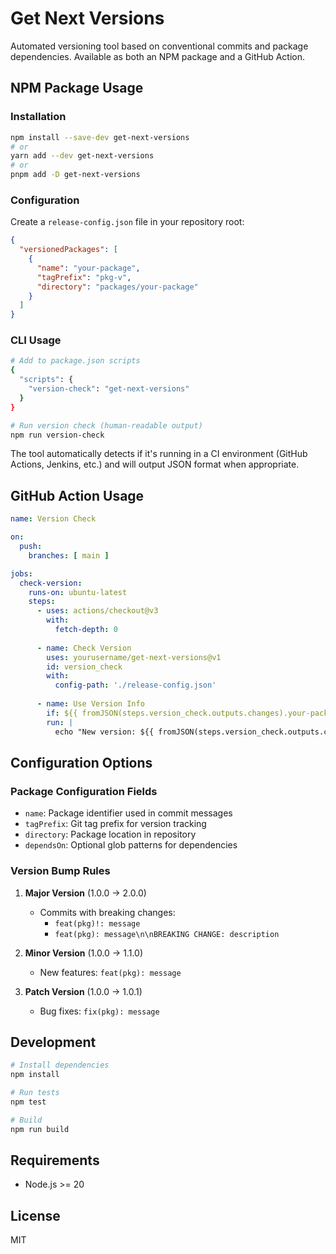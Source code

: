 # Get Next Versions

Automated versioning tool based on conventional commits and package dependencies. Available as both an NPM package and a GitHub Action.

## NPM Package Usage

### Installation

```bash
npm install --save-dev get-next-versions
# or
yarn add --dev get-next-versions
# or
pnpm add -D get-next-versions
```

### Configuration

Create a `release-config.json` file in your repository root:

```json
{
  "versionedPackages": [
    {
      "name": "your-package",
      "tagPrefix": "pkg-v",
      "directory": "packages/your-package"
    }
  ]
}
```

### CLI Usage

```bash
# Add to package.json scripts
{
  "scripts": {
    "version-check": "get-next-versions"
  }
}

# Run version check (human-readable output)
npm run version-check
```

The tool automatically detects if it's running in a CI environment (GitHub Actions, Jenkins, etc.) and will output JSON format when appropriate.

## GitHub Action Usage

```yaml
name: Version Check

on:
  push:
    branches: [ main ]

jobs:
  check-version:
    runs-on: ubuntu-latest
    steps:
      - uses: actions/checkout@v3
        with:
          fetch-depth: 0
      
      - name: Check Version
        uses: yourusername/get-next-versions@v1
        id: version_check
        with:
          config-path: './release-config.json'
      
      - name: Use Version Info
        if: ${{ fromJSON(steps.version_check.outputs.changes).your-package.has_changes }}
        run: |
          echo "New version: ${{ fromJSON(steps.version_check.outputs.changes).your-package.next_version }}"
```

## Configuration Options

### Package Configuration Fields

- `name`: Package identifier used in commit messages
- `tagPrefix`: Git tag prefix for version tracking
- `directory`: Package location in repository
- `dependsOn`: Optional glob patterns for dependencies

### Version Bump Rules

1. **Major Version** (1.0.0 → 2.0.0)
   - Commits with breaking changes:
     - `feat(pkg)!: message`
     - `feat(pkg): message\n\nBREAKING CHANGE: description`

2. **Minor Version** (1.0.0 → 1.1.0)
   - New features: `feat(pkg): message`

3. **Patch Version** (1.0.0 → 1.0.1)
   - Bug fixes: `fix(pkg): message`

## Development

```bash
# Install dependencies
npm install

# Run tests
npm test

# Build
npm run build
```

## Requirements

- Node.js >= 20

## License

MIT
